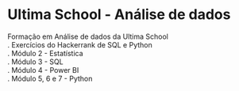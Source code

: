 # Ultima School - Análise de dados
Formação em Análise de dados da Ultima School <br>
. Exercícios do Hackerrank de SQL e Python <br>
. Módulo 2 - Estatística <br>
. Módulo 3 - SQL <br>
. Módulo 4 - Power BI <br>
. Módulo 5, 6 e 7 - Python  <br>
